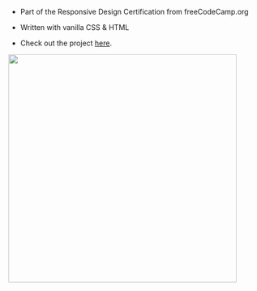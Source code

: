 - Part of the Responsive Design Certification from freeCodeCamp.org
- Written with vanilla CSS & HTML

- Check out the project [here](https://inomniaparatus-wd.github.io/FCC-Survey-Form/).

<img src="" width=450px/>